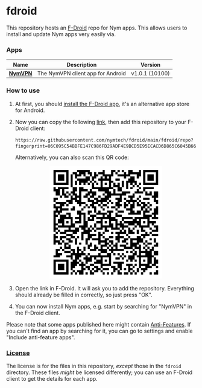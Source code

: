 # fdroid
This repository hosts an [F-Droid](https://f-droid.org/) repo for Nym apps. This allows users to install and update Nym apps very easily via.

### Apps

<!-- This table is auto-generated. Do not edit -->
| Name | Description | Version |
| --- | --- | --- |
| [**NymVPN**](https://github.com/nymtech/nym-vpn-android) | The NymVPN client app for Android | v1.0.1 (10100) |
<!-- end apps table -->

### How to use
1. At first, you should [install the F-Droid app](https://f-droid.org/), it's an alternative app store for Android.
2. Now you can copy the following [link](https://raw.githubusercontent.com/nymtech/fdroid/main/fdroid/repo?fingerprint=06C095C54BBFE147C986FD29ADF4E9BCD5E95ECACD6D865C6045B66B0B5500FB), then add this repository to your F-Droid client:

    ```
    https://raw.githubusercontent.com/nymtech/fdroid/main/fdroid/repo?fingerprint=06C095C54BBFE147C986FD29ADF4E9BCD5E95ECACD6D865C6045B66B0B5500FB
    ```

    Alternatively, you can also scan this QR code:

    <p align="center">
      <img src=".github/qrcode.png?raw=true" alt="F-Droid repo QR code" width="300" height="300"/>
    </p>

3. Open the link in F-Droid. It will ask you to add the repository. Everything should already be filled in correctly, so just press "OK".
4. You can now install Nym apps, e.g. start by searching for "NymVPN" in the F-Droid client.

Please note that some apps published here might contain [Anti-Features](https://f-droid.org/en/docs/Anti-Features/). If you can't find an app by searching for it, you can go to settings and enable "Include anti-feature apps".

### [License](LICENSE)
The license is for the files in this repository, *except* those in the `fdroid` directory. These files *might* be licensed differently; you can use an F-Droid client to get the details for each app.
